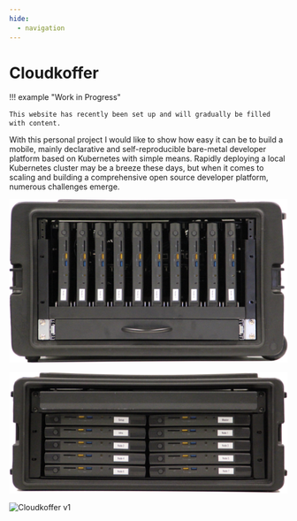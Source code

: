 ```yaml
---
hide:
  - navigation
---
```


# Cloudkoffer

!!! example "Work in Progress"

    This website has recently been set up and will gradually be filled with content.

With this personal project I would like to show how easy it can be to build a mobile, mainly declarative and self-reproducible bare-metal developer platform based on Kubernetes with simple means. Rapidly deploying a local Kubernetes cluster may be a breeze these days, but when it comes to scaling and building a comprehensive open source developer platform, numerous challenges emerge.

<div class="grid" markdown>

![Cloudkoffer v3](construction/img/cloudkoffer-v3-1.jpg "Cloudkoffer v3")

![Cloudkoffer v2](construction/img/cloudkoffer-v2-1.jpg "Cloudkoffer v2")

![Cloudkoffer v1](construction/img/cloudkoffer-v1-2.png "Cloudkoffer v1")

</div>

<!--
## Building a Cluster

- Boot Talos in maintenence mode.
    - **Keyboard F12**
        - Ensure the nodes are shutdown.
        - Connect a keyboard to a node and press its power button.
        - Press F12 (repeatedly) during the boot process to trigger the network boot.
    - **Local Medium**
        - Prepare bootable USB flash drive or SD card (e.g. [balenaEtcher](https://www.balena.io/etcher)) using `talos-amd64.ios` from Talos GitHub [release page](https://github.com/siderolabs/talos/releases).
        - Ensure the nodes are shutdown.
        - Connect the local medium to a node and press its power button.
        - Select `Reset Talos installation` if Talos was previously installed, otherwise `Talos ISO`.

- Apply `Infrastructure as Code (IaC)`
- Apply `Configuration as Code (CaC)`
-->
